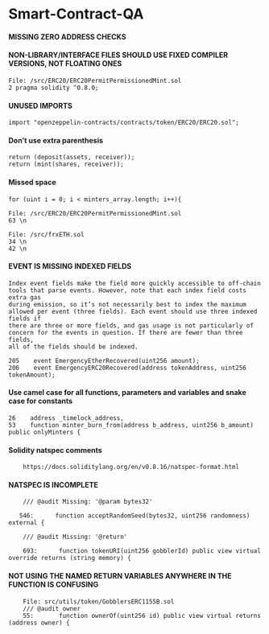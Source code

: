 # Smart-Contract-QA

#### MISSING ZERO ADDRESS CHECKS

#### NON-LIBRARY/INTERFACE FILES SHOULD USE FIXED COMPILER VERSIONS, NOT FLOATING ONES
    File: /src/ERC20/ERC20PermitPermissionedMint.sol
    2 pragma solidity ^0.8.0;
    
#### UNUSED IMPORTS
    import "openzeppelin-contracts/contracts/token/ERC20/ERC20.sol";
    
#### Don’t use extra parenthesis
    return (deposit(assets, receiver));
    return (mint(shares, receiver));
   
#### Missed space
    for (uint i = 0; i < minters_array.length; i++){

    File: /src/ERC20/ERC20PermitPermissionedMint.sol
    63 \n
    
    File: /src/frxETH.sol
    34 \n
    42 \n
    
#### EVENT IS MISSING INDEXED FIELDS
    Index event fields make the field more quickly accessible to off-chain tools that parse events. However, note that each index field costs extra gas 
    during emission, so it’s not necessarily best to index the maximum allowed per event (three fields). Each event should use three indexed fields if 
    there are three or more fields, and gas usage is not particularly of concern for the events in question. If there are fewer than three fields, 
    all of the fields should be indexed.
  
    205    event EmergencyEtherRecovered(uint256 amount);
    206    event EmergencyERC20Recovered(address tokenAddress, uint256 tokenAmount);

#### Use camel case for all functions, parameters and variables and snake case for constants

    26    address _timelock_address,
    53    function minter_burn_from(address b_address, uint256 b_amount) public onlyMinters {


#### Solidity natspec comments 
        https://docs.soliditylang.org/en/v0.8.16/natspec-format.html
 
#### NATSPEC IS INCOMPLETE
        /// @audit Missing: '@param bytes32'
        
       546:      function acceptRandomSeed(bytes32, uint256 randomness) external {
       
        /// @audit Missing: '@return'

        693:      function tokenURI(uint256 gobblerId) public view virtual override returns (string memory) {
        
#### NOT USING THE NAMED RETURN VARIABLES ANYWHERE IN THE FUNCTION IS CONFUSING

        File: src/utils/token/GobblersERC1155B.sol
        /// @audit owner
        55:       function ownerOf(uint256 id) public view virtual returns (address owner) {

        
